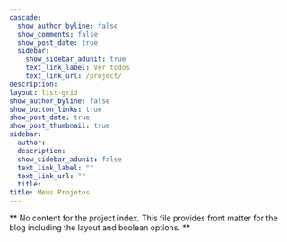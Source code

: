 ```yaml
---
cascade:
  show_author_byline: false
  show_comments: false
  show_post_date: true
  sidebar:
    show_sidebar_adunit: true
    text_link_label: Ver todos
    text_link_url: /project/
description:
layout: list-grid
show_author_byline: false
show_button_links: true
show_post_date: true
show_post_thumbnail: true
sidebar:
  author:
  description:
  show_sidebar_adunit: false
  text_link_label: ""
  text_link_url: ""
  title:
title: Meus Projetos
---
```


** No content for the project index. This file provides front matter for the blog including the layout and boolean options. **
